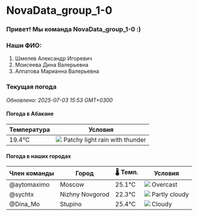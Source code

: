 # NovaData_group_1-0
### Привет! Мы команда NovaData_group_1-0 :)

### Наши ФИО:
1. Шмелев Александр Игоревич
2. Моисеева Дина Валерьевна
3. Алпатова Марианна Валерьевна

### Текущая погода
<!-- WEATHER:START -->
_Обновлено: 2025-07-03 15:53 GMT+0300_

#### Погода в Абакане

| Температура | Условия |
|-------------|----------|
| 19.4°C     | ![](https://cdn.weatherapi.com/weather/64x64/day/386.png) Patchy light rain with thunder |

#### Погода в наших городах

| Член команды  | Город               | 🌡️ Темп.  | Условия          |
|---------------|---------------------|-----------|--------------------|
| @aytomaximo    | Moscow              |   25.1°C | ![](https://cdn.weatherapi.com/weather/64x64/day/122.png) Overcast     |
| @sychtx        | Nizhny Novgorod     |   22.3°C | ![](https://cdn.weatherapi.com/weather/64x64/day/116.png) Partly cloudy |
| @Dina_Mo       | Stupino             |   25.4°C | ![](https://cdn.weatherapi.com/weather/64x64/day/119.png) Cloudy       |

<!-- WEATHER:END -->
